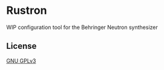 Rustron
=======

WIP configuration tool for the Behringer Neutron synthesizer

## License

[GNU GPLv3](LICENSE)
